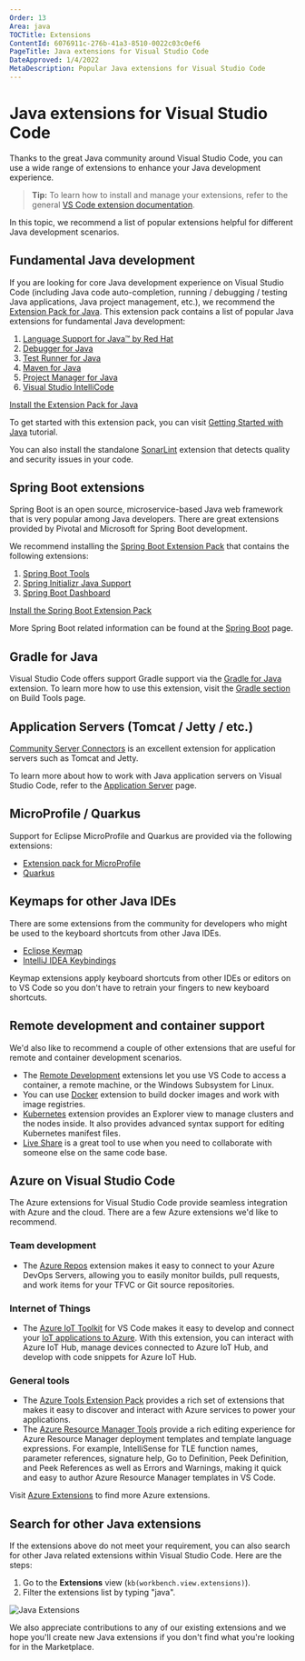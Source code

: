 ```yaml
---
Order: 13
Area: java
TOCTitle: Extensions
ContentId: 6076911c-276b-41a3-8510-0022c03c0ef6
PageTitle: Java extensions for Visual Studio Code
DateApproved: 1/4/2022
MetaDescription: Popular Java extensions for Visual Studio Code
---
```

# Java extensions for Visual Studio Code

Thanks to the great Java community around Visual Studio Code, you can use a wide range of extensions to enhance your Java development experience.

> **Tip:** To learn how to install and manage your extensions, refer to the general [VS Code extension documentation](/docs/editor/extension-marketplace.md).

In this topic, we recommend a list of popular extensions helpful for different Java development scenarios.

## Fundamental Java development

If you are looking for core Java development experience on Visual Studio Code (including Java code auto-completion, running / debugging / testing Java applications, Java project management, etc.), we recommend the [Extension Pack for Java](https://marketplace.visualstudio.com/items?itemName=vscjava.vscode-java-pack). This extension pack contains a list of popular Java extensions for fundamental Java development:

1. [Language Support for Java™ by Red Hat](https://marketplace.visualstudio.com/items?itemName=redhat.java)
2. [Debugger for Java](https://marketplace.visualstudio.com/items?itemName=vscjava.vscode-java-debug)
3. [Test Runner for Java](https://marketplace.visualstudio.com/items?itemName=vscjava.vscode-java-test)
4. [Maven for Java](https://marketplace.visualstudio.com/items?itemName=vscjava.vscode-maven)
5. [Project Manager for Java](https://marketplace.visualstudio.com/items?itemName=vscjava.vscode-java-dependency)
6. [Visual Studio IntelliCode](https://marketplace.visualstudio.com/items?itemName=VisualStudioExptTeam.vscodeintellicode)

<a class="tutorial-install-extension-btn" href="vscode:extension/vscjava.vscode-java-pack">Install the Extension Pack for Java</a>

To get started with this extension pack, you can visit [Getting Started with Java](/docs/java/java-tutorial.md) tutorial.

You can also install the standalone [SonarLint](https://marketplace.visualstudio.com/items?itemName=SonarSource.sonarlint-vscode) extension that detects quality and security issues in your code.

## Spring Boot extensions

Spring Boot is an open source, microservice-based Java web framework that is very popular among Java developers. There are great extensions provided by Pivotal and Microsoft for Spring Boot development.

We recommend installing the [Spring Boot Extension Pack](https://marketplace.visualstudio.com/items?itemName=Pivotal.vscode-boot-dev-pack) that contains the following extensions:

1. [Spring Boot Tools](https://marketplace.visualstudio.com/items?itemName=Pivotal.vscode-spring-boot)
2. [Spring Initializr Java Support](https://marketplace.visualstudio.com/items?itemName=vscjava.vscode-spring-initializr)
3. [Spring Boot Dashboard](https://marketplace.visualstudio.com/items?itemName=vscjava.vscode-spring-boot-dashboard)

<a class="tutorial-install-extension-btn" href="vscode:extension/Pivotal.vscode-boot-dev-pack">Install the Spring Boot Extension Pack</a>

More Spring Boot related information can be found at the [Spring Boot](/docs/java/java-spring-boot.md) page.

## Gradle for Java

Visual Studio Code offers support Gradle support via the [Gradle for Java](https://marketplace.visualstudio.com/items?itemName=vscjava.vscode-gradle) extension. To learn more how to use this extension, visit the [Gradle section](/docs/java/java-build.md#gradle) on Build Tools page.

## Application Servers (Tomcat / Jetty / etc.)

[Community Server Connectors](https://marketplace.visualstudio.com/items?itemName=redhat.vscode-community-server-connector) is an excellent extension for application servers such as Tomcat and Jetty.

To learn more about how to work with Java application servers on Visual Studio Code, refer to the [Application Server](/docs/java/java-tomcat-jetty.md) page.

## MicroProfile / Quarkus

Support for Eclipse MicroProfile and Quarkus are provided via the following extensions:

* [Extension pack for MicroProfile](https://marketplace.visualstudio.com/items?itemName=MicroProfile-Community.vscode-microprofile-pack)
* [Quarkus](https://marketplace.visualstudio.com/items?itemName=redhat.vscode-quarkus)

## Keymaps for other Java IDEs

There are some extensions from the community for developers who might be used to the keyboard shortcuts from other Java IDEs.

* [Eclipse Keymap](https://marketplace.visualstudio.com/items?itemName=alphabotsec.vscode-eclipse-keybindings)
* [IntelliJ IDEA Keybindings](https://marketplace.visualstudio.com/items?itemName=k--kato.intellij-idea-keybindings)

Keymap extensions apply keyboard shortcuts from other IDEs or editors on to VS Code so you don't have to retrain your fingers to new keyboard shortcuts.

## Remote development and container support

We'd also like to recommend a couple of other extensions that are useful for remote and container development scenarios.

* The [Remote Development](/docs/remote/remote-overview.md) extensions let you use VS Code to access a container, a remote machine, or the Windows Subsystem for Linux.
* You can use [Docker](https://marketplace.visualstudio.com/items?itemName=ms-azuretools.vscode-docker) extension to build docker images and work with image registries.
* [Kubernetes](https://marketplace.visualstudio.com/items?itemName=ms-kubernetes-tools.vscode-kubernetes-tools) extension provides an Explorer view to manage clusters and the nodes inside. It also provides advanced syntax support for editing Kubernetes manifest files.
* [Live Share](https://marketplace.visualstudio.com/items?itemName=MS-vsliveshare.vsliveshare) is a great tool to use when you need to collaborate with someone else on the same code base.

## Azure on Visual Studio Code

The Azure extensions for Visual Studio Code provide seamless integration with Azure and the cloud. There are a few Azure extensions we'd like to recommend.

### Team development

* The [Azure Repos](https://marketplace.visualstudio.com/items?itemName=ms-vsts.team) extension makes it easy to connect to your Azure DevOps Servers, allowing you to easily monitor builds, pull requests, and work items for your TFVC or Git source repositories.

### Internet of Things

* The [Azure IoT Toolkit](https://marketplace.visualstudio.com/items?itemName=vsciot-vscode.azure-iot-toolkit) for VS Code makes it easy to develop and connect your [IoT applications to Azure](https://docs.microsoft.com/azure/?product=iot). With this extension, you can interact with Azure IoT Hub, manage devices connected to Azure IoT Hub, and develop with code snippets for Azure IoT Hub.

### General tools

* The [Azure Tools Extension Pack](https://marketplace.visualstudio.com/items?itemName=ms-vscode.vscode-node-azure-pack) provides a rich set of extensions that makes it easy to discover and interact with Azure services to power your applications.
* The [Azure Resource Manager Tools](https://marketplace.visualstudio.com/items?itemName=msazurermtools.azurerm-vscode-tools) provide a rich editing experience for Azure Resource Manager deployment templates and template language expressions. For example, IntelliSense for TLE function names, parameter references, signature help, Go to Definition, Peek Definition, and Peek References as well as Errors and Warnings, making it quick and easy to author Azure Resource Manager templates in VS Code.

Visit [Azure Extensions](/docs/azure/extensions.md) to find more Azure extensions.

## Search for other Java extensions

If the extensions above do not meet your requirement, you can also search for other Java related extensions within Visual Studio Code. Here are the steps:

1. Go to the **Extensions** view (`kb(workbench.view.extensions)`).
2. Filter the extensions list by typing "java".

![Java Extensions](images/extensions/extensions.png)

We also appreciate contributions to any of our existing extensions and we hope you'll create new Java extensions if you don't find what you're looking for in the Marketplace.
